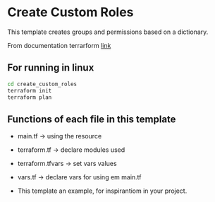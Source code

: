 # Create Custom Roles

This template creates groups and permissions based on a dictionary.

From documentation terrarform [link](https://registry.terraform.io/providers/hashicorp/google/latest/docs/resources/google_project_iam_custom_role)

## For running in linux

```bash
cd create_custom_roles
terraform init
terraform plan
```

## Functions of each file in this template

* main.tf -> using the resource
* terraform.tf ->  declare modules used
* terraform.tfvars -> set vars values
* vars.tf -> declare vars for using em main.tf

* This template an example, for inspirantiom in your project.
